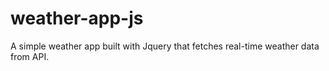 # weather-app-js
A simple weather app built with Jquery that fetches real-time weather data from API.
